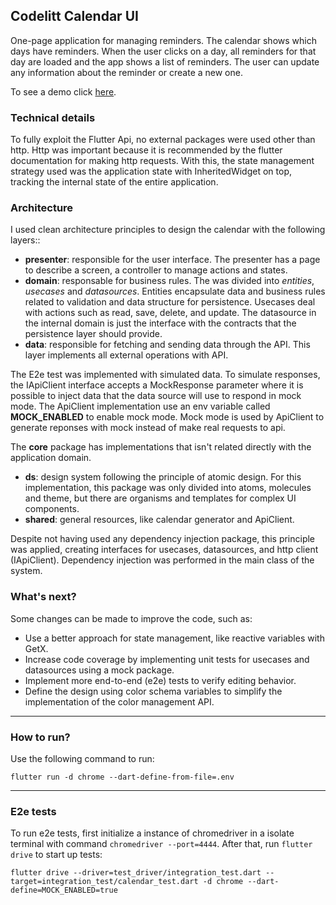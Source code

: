 ## Codelitt Calendar UI

One-page application for managing reminders. The calendar shows which days have reminders. When the user clicks on a day, all reminders for that day are loaded and the app shows a list of reminders. The user can update any information about the reminder or create a new one.

To see a demo click [here](http://codelitt-calendar-ui.s3-website-sa-east-1.amazonaws.com/).

### Technical details

To fully exploit the Flutter Api, no external packages were used other than http. Http was important because it is recommended by the flutter documentation for making http requests. With this, the state management strategy used was the application state with InheritedWidget on top, tracking the internal state of the entire application.

### Architecture

I used clean architecture principles to design the calendar with the following layers::
- **presenter**: responsible for the user interface. The presenter has a page to describe a screen, a controller to manage actions and states.
- **domain**: responsable for business rules. The was divided into *entities*, *usecases* and *datasources*. Entities encapsulate data and business rules related to validation and data structure for persistence. Usecases deal with actions such as read, save, delete, and update. The datasource in the internal domain is just the interface with the contracts that the persistence layer should provide.
- **data**: responsible for fetching and sending data through the API. This layer implements all external operations with API.

The E2e test was implemented with simulated data. To simulate responses, the IApiClient interface accepts a MockResponse parameter where it is possible to inject data that the data source will use to respond in mock mode. The ApiClient implementation use an env variable called **MOCK_ENABLED** to enable mock mode. Mock mode is used by ApiClient to generate reponses with mock instead of make real requests to api.

The **core** package has implementations that isn't related directly with the application domain.
- **ds**: design system following the principle of atomic design. For this implementation, this package was only divided into atoms, molecules and theme, but there are organisms and templates for complex UI components.
- **shared**: general resources, like calendar generator and ApiClient.

Despite not having used any dependency injection package, this principle was applied, creating interfaces for usecases, datasources, and http client (IApiClient). Dependency injection was performed in the main class of the system.

### What's next?

Some changes can be made to improve the code, such as:
- Use a better approach for state management, like reactive variables with GetX.
- Increase code coverage by implementing unit tests for usecases and datasources using a mock package.
- Implement more end-to-end (e2e) tests to verify editing behavior.
- Define the design using color schema variables to simplify the implementation of the color management API.

---
### How to run?

Use the following command to run:

```
flutter run -d chrome --dart-define-from-file=.env
```

---
### E2e tests

To run e2e tests, first initialize a instance of chromedriver in a isolate terminal with command `chromedriver --port=4444`. After that, run `flutter drive` to start up tests:

```
flutter drive --driver=test_driver/integration_test.dart --target=integration_test/calendar_test.dart -d chrome --dart-define=MOCK_ENABLED=true
```